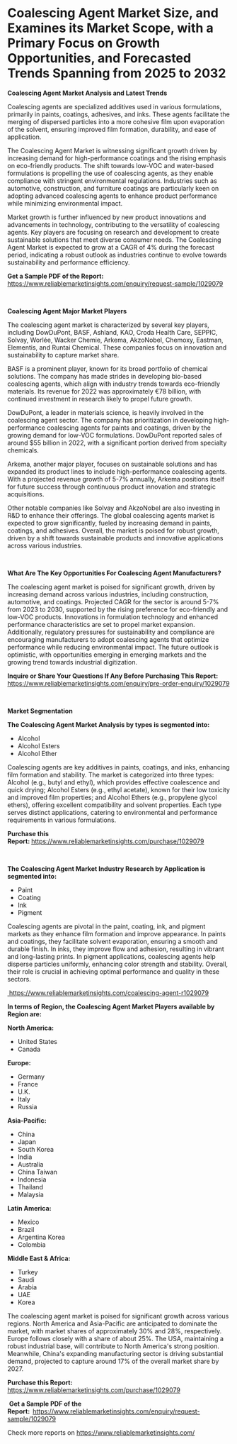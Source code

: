 <p><h1>Coalescing Agent Market Size, and Examines its Market Scope, with a Primary Focus on Growth Opportunities, and Forecasted Trends Spanning from 2025 to 2032</h1></p><p><strong>Coalescing Agent Market Analysis and Latest Trends</strong></p>
<p><p>Coalescing agents are specialized additives used in various formulations, primarily in paints, coatings, adhesives, and inks. These agents facilitate the merging of dispersed particles into a more cohesive film upon evaporation of the solvent, ensuring improved film formation, durability, and ease of application.</p><p>The Coalescing Agent Market is witnessing significant growth driven by increasing demand for high-performance coatings and the rising emphasis on eco-friendly products. The shift towards low-VOC and water-based formulations is propelling the use of coalescing agents, as they enable compliance with stringent environmental regulations. Industries such as automotive, construction, and furniture coatings are particularly keen on adopting advanced coalescing agents to enhance product performance while minimizing environmental impact.</p><p>Market growth is further influenced by new product innovations and advancements in technology, contributing to the versatility of coalescing agents. Key players are focusing on research and development to create sustainable solutions that meet diverse consumer needs. The Coalescing Agent Market is expected to grow at a CAGR of 4% during the forecast period, indicating a robust outlook as industries continue to evolve towards sustainability and performance efficiency.</p></p>
<p><strong>Get a Sample PDF of the Report:&nbsp;</strong> <a href="https://www.reliablemarketinsights.com/enquiry/request-sample/1029079?utm_campaign=3114&utm_medium=2&utm_source=Github&utm_content=ia&utm_term=21032025&utm_id=coalescing-agent">https://www.reliablemarketinsights.com/enquiry/request-sample/1029079</a></p>
<p>&nbsp;</p>
<p><strong>Coalescing Agent Major Market Players</strong></p>
<p><p>The coalescing agent market is characterized by several key players, including DowDuPont, BASF, Ashland, KAO, Croda Health Care, SEPPIC, Solvay, Worlée, Wacker Chemie, Arkema, AkzoNobel, Chemoxy, Eastman, Elementis, and Runtai Chemical. These companies focus on innovation and sustainability to capture market share.</p><p>BASF is a prominent player, known for its broad portfolio of chemical solutions. The company has made strides in developing bio-based coalescing agents, which align with industry trends towards eco-friendly materials. Its revenue for 2022 was approximately €78 billion, with continued investment in research likely to propel future growth.</p><p>DowDuPont, a leader in materials science, is heavily involved in the coalescing agent sector. The company has prioritization in developing high-performance coalescing agents for paints and coatings, driven by the growing demand for low-VOC formulations. DowDuPont reported sales of around $55 billion in 2022, with a significant portion derived from specialty chemicals.</p><p>Arkema, another major player, focuses on sustainable solutions and has expanded its product lines to include high-performance coalescing agents. With a projected revenue growth of 5-7% annually, Arkema positions itself for future success through continuous product innovation and strategic acquisitions.</p><p>Other notable companies like Solvay and AkzoNobel are also investing in R&D to enhance their offerings. The global coalescing agents market is expected to grow significantly, fueled by increasing demand in paints, coatings, and adhesives. Overall, the market is poised for robust growth, driven by a shift towards sustainable products and innovative applications across various industries.</p></p>
<p>&nbsp;</p>
<p><strong>What Are The Key Opportunities For Coalescing Agent Manufacturers?</strong></p>
<p><p>The coalescing agent market is poised for significant growth, driven by increasing demand across various industries, including construction, automotive, and coatings. Projected CAGR for the sector is around 5-7% from 2023 to 2030, supported by the rising preference for eco-friendly and low-VOC products. Innovations in formulation technology and enhanced performance characteristics are set to propel market expansion. Additionally, regulatory pressures for sustainability and compliance are encouraging manufacturers to adopt coalescing agents that optimize performance while reducing environmental impact. The future outlook is optimistic, with opportunities emerging in emerging markets and the growing trend towards industrial digitization.</p></p>
<p><strong>Inquire or Share Your Questions If Any Before Purchasing This Report:</strong> <a href="https://www.reliablemarketinsights.com/enquiry/pre-order-enquiry/1029079?utm_campaign=3114&utm_medium=2&utm_source=Github&utm_content=ia&utm_term=21032025&utm_id=coalescing-agent">https://www.reliablemarketinsights.com/enquiry/pre-order-enquiry/1029079</a></p>
<p>&nbsp;</p>
<p><strong>Market Segmentation</strong></p>
<p><strong>The Coalescing Agent Market Analysis by types is segmented into:</strong></p>
<p><ul><li>Alcohol</li><li>Alcohol Esters</li><li>Alcohol Ether</li></ul></p>
<p><p>Coalescing agents are key additives in paints, coatings, and inks, enhancing film formation and stability. The market is categorized into three types: Alcohol (e.g., butyl and ethyl), which provides effective coalescence and quick drying; Alcohol Esters (e.g., ethyl acetate), known for their low toxicity and improved film properties; and Alcohol Ethers (e.g., propylene glycol ethers), offering excellent compatibility and solvent properties. Each type serves distinct applications, catering to environmental and performance requirements in various formulations.</p></p>
<p><strong>Purchase this Report:&nbsp;</strong><a href="https://www.reliablemarketinsights.com/purchase/1029079?utm_campaign=3114&utm_medium=2&utm_source=Github&utm_content=ia&utm_term=21032025&utm_id=coalescing-agent">https://www.reliablemarketinsights.com/purchase/1029079</a></p>
<p>&nbsp;</p>
<p><strong>The Coalescing Agent Market Industry Research by Application is segmented into:</strong></p>
<p><ul><li>Paint</li><li>Coating</li><li>Ink</li><li>Pigment</li></ul></p>
<p><p>Coalescing agents are pivotal in the paint, coating, ink, and pigment markets as they enhance film formation and improve appearance. In paints and coatings, they facilitate solvent evaporation, ensuring a smooth and durable finish. In inks, they improve flow and adhesion, resulting in vibrant and long-lasting prints. In pigment applications, coalescing agents help disperse particles uniformly, enhancing color strength and stability. Overall, their role is crucial in achieving optimal performance and quality in these sectors.</p></p>
<p><a href="https://www.reliablemarketinsights.com/coalescing-agent-r1029079?utm_campaign=3114&utm_medium=2&utm_source=Github&utm_content=ia&utm_term=21032025&utm_id=coalescing-agent">&nbsp;https://www.reliablemarketinsights.com/coalescing-agent-r1029079</a></p>
<p><strong>In terms of Region, the Coalescing Agent Market Players available by Region are:</strong></p>
<p>
    <p> <strong> North America: </strong>
        <ul>
            <li>United States</li>
            <li>Canada</li>
        </ul>
        </p> 
    <p> <strong> Europe: </strong>
        <ul>
            <li>Germany</li>
            <li>France</li>
            <li>U.K.</li>
            <li>Italy</li>
            <li>Russia</li>
        </ul>
        </p> 
    <p> <strong> Asia-Pacific: </strong>
        <ul>
            <li>China</li>
            <li>Japan</li>
            <li>South Korea</li>
            <li>India</li>
            <li>Australia</li>
            <li>China Taiwan</li>
            <li>Indonesia</li>
            <li>Thailand</li>
            <li>Malaysia</li>
        </ul>
        </p> 
    <p> <strong> Latin America: </strong>
        <ul>
            <li>Mexico</li>
            <li>Brazil</li>
            <li>Argentina Korea</li>
            <li>Colombia</li>
        </ul>
        </p> 
    <p> <strong> Middle East & Africa: </strong>
        <ul>
            <li>Turkey</li>
            <li>Saudi</li>
            <li>Arabia</li>
            <li>UAE</li>
            <li>Korea</li>
        </ul>
    </p>
    </p>
<p><p>The coalescing agent market is poised for significant growth across various regions. North America and Asia-Pacific are anticipated to dominate the market, with market shares of approximately 30% and 28%, respectively. Europe follows closely with a share of about 25%. The USA, maintaining a robust industrial base, will contribute to North America's strong position. Meanwhile, China's expanding manufacturing sector is driving substantial demand, projected to capture around 17% of the overall market share by 2027.</p></p>
<p><strong>Purchase this Report: </strong><a href="https://www.reliablemarketinsights.com/purchase/1029079?utm_campaign=3114&utm_medium=2&utm_source=Github&utm_content=ia&utm_term=21032025&utm_id=coalescing-agent">https://www.reliablemarketinsights.com/purchase/1029079</a></p>
<p>&nbsp;<strong>Get a Sample PDF of the Report:&nbsp;&nbsp;</strong><a href="https://www.reliablemarketinsights.com/enquiry/request-sample/1029079?utm_campaign=3114&utm_medium=2&utm_source=Github&utm_content=ia&utm_term=21032025&utm_id=coalescing-agent">https://www.reliablemarketinsights.com/enquiry/request-sample/1029079</a></p>
<p><strong></strong></p>
<p>Check more reports on <a href="https://www.reliablemarketinsights.com/?utm_campaign=3114&utm_medium=2&utm_source=Github&utm_content=ia&utm_term=21032025&utm_id=coalescing-agent">https://www.reliablemarketinsights.com/</a></p>